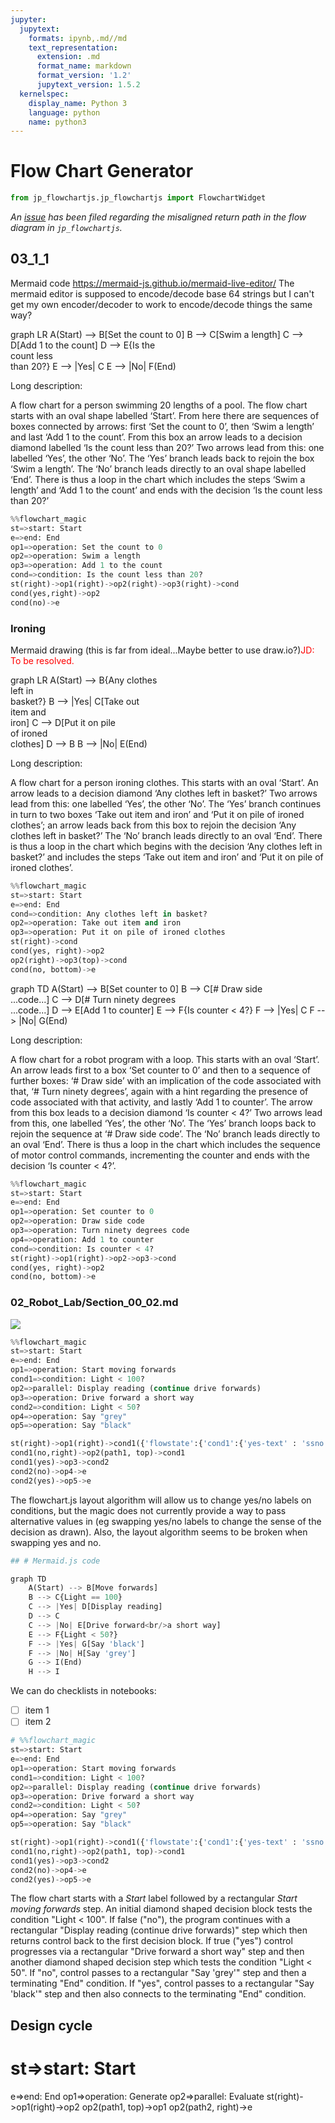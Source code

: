 ```yaml
---
jupyter:
  jupytext:
    formats: ipynb,.md//md
    text_representation:
      extension: .md
      format_name: markdown
      format_version: '1.2'
      jupytext_version: 1.5.2
  kernelspec:
    display_name: Python 3
    language: python
    name: python3
---
```


# Flow Chart Generator

```python
from jp_flowchartjs.jp_flowchartjs import FlowchartWidget
```

*An [issue](https://github.com/adrai/flowchart.js/issues/186) has been filed regarding the misaligned return path in the flow diagram in `jp_flowchartjs`.*


## 03_1_1

Mermaid code https://mermaid-js.github.io/mermaid-live-editor/
The mermaid editor is supposed to encode/decode base 64 strings
but I can't get my own encoder/decoder to work to encode/decode things the same way?

graph LR
    A(Start) --> B[Set the count to 0]
    B --> C[Swim a length]
    C --> D[Add 1 to the count]
    D --> E{Is the<br/>count less<br/>than 20?}
    E --> |Yes| C
    E --> |No| F(End)
    
Long description:

A flow chart for a person swimming 20 lengths of a pool. The flow chart starts with an oval shape labelled ‘Start’. From here there are sequences of boxes connected by arrows: first ‘Set the count to 0’, then ‘Swim a length’ and last ‘Add 1 to the count’. From this box an arrow leads to a decision diamond labelled ‘Is the count less than 20?’ Two arrows lead from this: one labelled ‘Yes’, the other ‘No’. The ‘Yes’ branch leads back to rejoin the box ‘Swim a length’. The ‘No’ branch leads directly to an oval shape labelled ‘End’. There is thus a loop in the chart which includes the steps ‘Swim a length’ and ‘Add 1 to the count’ and ends with the decision ‘Is the count less than 20?’

```python
%%flowchart_magic
st=>start: Start
e=>end: End
op1=>operation: Set the count to 0
op2=>operation: Swim a length
op3=>operation: Add 1 to the count
cond=>condition: Is the count less than 20?
st(right)->op1(right)->op2(right)->op3(right)->cond
cond(yes,right)->op2
cond(no)->e
```

### Ironing

Mermaid drawing (this is far from ideal...Maybe better to use draw.io?)<font color='red'>JD: To be resolved.</font>

graph LR
    A(Start) --> B{Any clothes<br>left in<br/>basket?}
    B --> |Yes| C[Take out<br/>item and<br/>iron]
    C --> D[Put it on pile<br/>of ironed<br/>clothes]
    D --> B
    B --> |No| E(End)
    
Long description:

A flow chart for a person ironing clothes. This starts with an oval ‘Start’. An arrow leads to a decision diamond ‘Any clothes left in basket?’ Two arrows lead from this: one labelled ‘Yes’, the other ‘No’. The ‘Yes’ branch continues in turn to two boxes ‘Take out item and iron’ and ‘Put it on pile of ironed clothes’; an arrow leads back from this box to rejoin the decision ‘Any clothes left in basket?’ The ‘No’ branch leads directly to an oval ‘End’. There is thus a loop in the chart which begins with the decision ‘Any clothes left in basket?’ and includes the steps ‘Take out item and iron’ and ‘Put it on pile of ironed clothes’.

```python
%%flowchart_magic
st=>start: Start
e=>end: End
cond=>condition: Any clothes left in basket?
op2=>operation: Take out item and iron
op3=>operation: Put it on pile of ironed clothes
st(right)->cond
cond(yes, right)->op2
op2(right)->op3(top)->cond
cond(no, bottom)->e
```

graph TD
    A(Start) --> B[Set counter to 0]
    B --> C[# Draw side<br/>...code...]
    C --> D[# Turn ninety degrees<br/>...code...]
    D --> E[Add 1 to counter]
    E --> F{Is counter < 4?}
    F --> |Yes| C
    F --> |No| G(End)
    
Long description:

A flow chart for a robot program with a loop. This starts with an oval ‘Start’. An arrow leads first to a box ‘Set counter to 0’ and then to a sequence of further boxes: ‘# Draw side’ with an implication of the code associated with that, ‘# Turn ninety degrees’, again with a hint regarding the presence of code associated with that activity, and lastly ‘Add 1 to counter’. The arrow from this box leads to a decision diamond ‘Is counter < 4?’ Two arrows lead from this, one labelled ‘Yes’, the other ‘No’. The ‘Yes’ branch loops back to rejoin the sequence at ‘# Draw side code’. The ‘No’ branch leads directly to an oval ‘End’. There is thus a loop in the chart which includes the sequence of motor control commands, incrementing the counter and ends with the decision ‘Is counter < 4?’.

```python
%%flowchart_magic
st=>start: Start
e=>end: End
op1=>operation: Set counter to 0
op2=>operation: Draw side code
op3=>operation: Turn ninety degrees code
op4=>operation: Add 1 to counter
cond=>condition: Is counter < 4?
st(right)->op1(right)->op2->op3->cond
cond(yes, right)->op2
cond(no, bottom)->e
```

### 02_Robot_Lab/Section_00_02.md

![](https://mermaid.ink/img/eyJjb2RlIjoiXG5ncmFwaCBURFxuICAgIEEoU3RhcnQpIC0tPiBCW01vdmUgZm9yd2FyZHNdXG4gICAgQiAtLT4gQ3tMaWdodCA9PSAyNTV9XG4gICAgQyAtLT4gfFllc3wgRFtEaXNwbGF5IHJlYWRpbmddXG4gICAgRCAtLT4gQ1xuICAgIEMgLS0-IHxOb3wgRVtEcml2ZSBmb3J3YXJkPGJyLz5hIHNob3J0IHdheV1cbiAgICBFIC0tPiBGe0xpZ2h0IDwgMTI4P31cbiAgICBGIC0tPiB8WWVzfCBHW1NheSAnYmxhY2snXVxuICAgIEYgLS0-IHxOb3wgSFtTYXkgJ2dyZXknXVxuICAgIEcgLS0-IEkoRW5kKVxuICAgIEggLS0-IElcbiAgICBcbiIsIm1lcm1haWQiOnsidGhlbWUiOiJkZWZhdWx0In0sInVwZGF0ZUVkaXRvciI6ZmFsc2V9)

```python
%%flowchart_magic
st=>start: Start
e=>end: End
op1=>operation: Start moving forwards
cond1=>condition: Light < 100?
op2=>parallel: Display reading (continue drive forwards)
op3=>operation: Drive forward a short way
cond2=>condition: Light < 50?
op4=>operation: Say "grey"
op5=>operation: Say "black"

st(right)->op1(right)->cond1({'flowstate':{'cond1':{'yes-text' : 'ssno', 'no-text' : 'yes'}}} )
cond1(no,right)->op2(path1, top)->cond1
cond1(yes)->op3->cond2
cond2(no)->op4->e
cond2(yes)->op5->e
```

<div class='alert alert-warning'>The flowchart.js layout algorithm will allow us to change yes/no labels on conditions, but the magic does not currently provide a way to pass alternative values in (eg swapping yes/no labels to change the sense of the decision as drawn). Also, the layout algorithm seems to be broken when swapping yes and no.</div>

```python
## # Mermaid.js code

graph TD
    A(Start) --> B[Move forwards]
    B --> C{Light == 100}
    C --> |Yes| D[Display reading]
    D --> C
    C --> |No| E[Drive forward<br/>a short way]
    E --> F{Light < 50?}
    F --> |Yes| G[Say 'black']
    F --> |No| H[Say 'grey']
    G --> I(End)
    H --> I
```

We can do checklists in notebooks:

- [ ] item 1
- [ ] item 2

```python
# %%flowchart_magic
st=>start: Start
e=>end: End
op1=>operation: Start moving forwards
cond1=>condition: Light < 100?
op2=>parallel: Display reading (continue drive forwards)
op3=>operation: Drive forward a short way
cond2=>condition: Light < 50?
op4=>operation: Say "grey"
op5=>operation: Say "black"

st(right)->op1(right)->cond1({'flowstate':{'cond1':{'yes-text' : 'ssno', 'no-text' : 'yes'}}} )
cond1(no,right)->op2(path1, top)->cond1
cond1(yes)->op3->cond2
cond2(no)->op4->e
cond2(yes)->op5->e

```

The flow chart starts with a *Start* label followed by a rectangular *Start moving forwards* step. An initial diamond shaped decision block tests the condition "Light < 100". If false ("no"), the program continues with a rectangular "Display reading (continue drive forwards)" step which then returns control back to the first decision block. If true ("yes") control progresses via a rectangular "Drive forward a short way" step and then another diamond shaped decision step which tests the condition "Light < 50". If "no", control passes to a rectangular "Say 'grey'" step and then a terminating "End" condition. If "yes", control passes to a rectangular "Say 'black'" step and then also connects to the terminating "End" condition.


## Design cycle

<!-- #raw -->
# st=>start: Start
e=>end: End
op1=>operation: Generate
op2=>parallel: Evaluate
st(right)->op1(right)->op2
op2(path1, top)->op1
op2(path2, right)->e
<!-- #endraw -->
